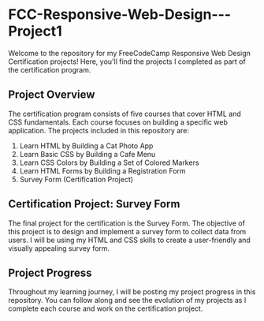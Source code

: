 # FCC-Responsive-Web-Design---Project1

Welcome to the repository for my FreeCodeCamp Responsive Web Design Certification projects! Here, you'll find the projects I completed as part of the certification program.

## Project Overview

The certification program consists of five courses that cover HTML and CSS fundamentals. Each course focuses on building a specific web application. The projects included in this repository are:

1. Learn HTML by Building a Cat Photo App
2. Learn Basic CSS by Building a Cafe Menu
3. Learn CSS Colors by Building a Set of Colored Markers
4. Learn HTML Forms by Building a Registration Form
5. Survey Form (Certification Project)

## Certification Project: Survey Form

The final project for the certification is the Survey Form. The objective of this project is to design and implement a survey form to collect data from users. I will be using my HTML and CSS skills to create a user-friendly and visually appealing survey form.

## Project Progress

Throughout my learning journey, I will be posting my project progress in this repository. You can follow along and see the evolution of my projects as I complete each course and work on the certification project.

